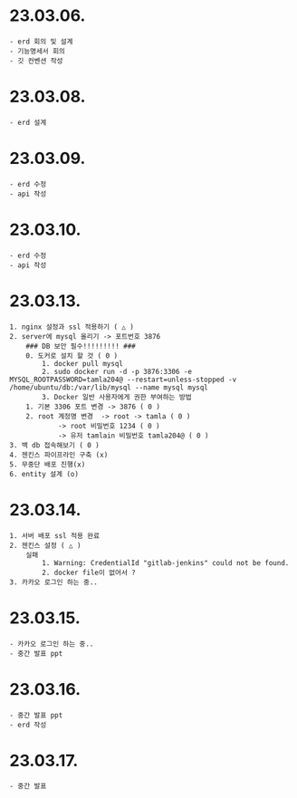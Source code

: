 # 23.03.06.
```
- erd 회의 및 설계
- 기능명세서 회의
- 깃 컨벤션 작성
```

# 23.03.08.
```
- erd 설계
```

# 23.03.09.
```
- erd 수정
- api 작성
```

# 23.03.10.
```
- erd 수정
- api 작성
```

# 23.03.13.
```
1. nginx 설정과 ssl 적용하기 ( △ )
2. server에 mysql 올리기 -> 포트번호 3876
	### DB 보안 필수!!!!!!!!! ###
	0. 도커로 설치 할 것 ( 0 )
		1. docker pull mysql
		2. sudo docker run -d -p 3876:3306 -e MYSQL_ROOTPASSWORD=tamla204@ --restart=unless-stopped -v /home/ubuntu/db:/var/lib/mysql --name mysql mysql
		3. Docker 일반 사용자에게 권한 부여하는 방법
	1. 기본 3306 포트 변경 -> 3876 ( 0 )
	2. root 계정명 변경	-> root -> tamla ( 0 ) 
			-> root 비밀번호 1234 ( 0 )
			-> 유저 tamlain 비밀번호 tamla204@ ( 0 )
3. 백 db 접속해보기 ( 0 ) 
4. 젠킨스 파이프라인 구축 (x)
5. 무중단 배포 진행(x)
6. entity 설계 (o)
```

# 23.03.14.
```
1. 서버 배포 ssl 적용 완료
2. 젠킨스 설정 ( △ )
	실패 
		1. Warning: CredentialId "gitlab-jenkins" could not be found.
		2. docker file이 없어서 ?
3. 카카오 로그인 하는 중..
```

# 23.03.15.
```
- 카카오 로그인 하는 중..
- 중간 발표 ppt
```

# 23.03.16.
```
- 중간 발표 ppt
- erd 작성
```

# 23.03.17.
```
- 중간 발표
```
